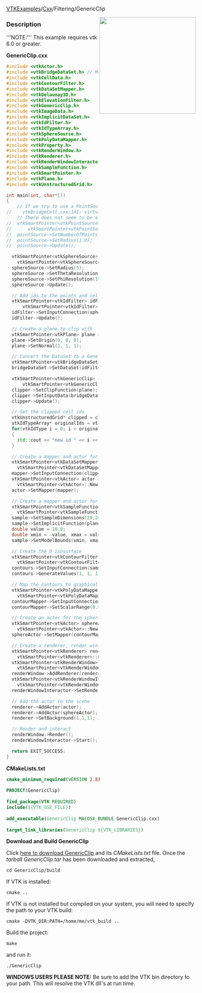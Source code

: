 [VTKExamples](/home/)/[Cxx](/Cxx)/Filtering/GenericClip

<img align="right" src="https://github.com/lorensen/VTKExamples/blob/gh-pages/Testing/Baseline/Filtering/TestGenericClip.png?raw=true" width="256" />

### Description
'''NOTE:''' This example requires vtk 6.0 or greater.

**GenericClip.cxx**
```c++
#include <vtkActor.h>
#include <vtkBridgeDataSet.h> // Must build VTK with BUILD_TESTING=ON
#include <vtkCellData.h>
#include <vtkContourFilter.h>
#include <vtkDataSetMapper.h>
#include <vtkDelaunay3D.h>
#include <vtkElevationFilter.h>
#include <vtkGenericClip.h>
#include <vtkImageData.h>
#include <vtkImplicitDataSet.h>
#include <vtkIdFilter.h>
#include <vtkIdTypeArray.h>
#include <vtkSphereSource.h>
#include <vtkPolyDataMapper.h>
#include <vtkProperty.h>
#include <vtkRenderWindow.h>
#include <vtkRenderer.h>
#include <vtkRenderWindowInteractor.h>
#include <vtkSampleFunction.h>
#include <vtkSmartPointer.h>
#include <vtkPlane.h>
#include <vtkUnstructuredGrid.h>

int main(int, char*[])
{
    // If we try to use a PointSource with vtkBridgeDataSet, an error is produced:
//    vtkBridgeCell.cxx:141: virtual int vtkBridgeCell::GetType(): Assertion `"check: impossible case" && 0' failed.
    // There does not seem to be a case to handle VTK_VERTEX (which is what is produced by PointSource) in vtkBridgeDataSet.
//  vtkSmartPointer<vtkPointSource> pointSource =
//      vtkSmartPointer<vtkPointSource>::New();
//  pointSource->SetNumberOfPoints(100);
//  pointSource->SetRadius(1.0);
//  pointSource->Update();

  vtkSmartPointer<vtkSphereSource> sphereSource =
    vtkSmartPointer<vtkSphereSource>::New();
  sphereSource->SetRadius(5);
  sphereSource->SetThetaResolution(10);
  sphereSource->SetPhiResolution(10);
  sphereSource->Update();

  // Add ids to the points and cells of the sphere
  vtkSmartPointer<vtkIdFilter> idFilter =
      vtkSmartPointer<vtkIdFilter>::New();
  idFilter->SetInputConnection(sphereSource->GetOutputPort());
  idFilter->Update();

  // Create a plane to clip with
  vtkSmartPointer<vtkPlane> plane = vtkSmartPointer<vtkPlane>::New();
  plane->SetOrigin(0, 0, 0);
  plane->SetNormal(1, 1, 1);

  // Convert the DataSet to a GenericDataSet
  vtkSmartPointer<vtkBridgeDataSet> bridgeDataSet = vtkSmartPointer<vtkBridgeDataSet>::New();
  bridgeDataSet->SetDataSet(idFilter->GetOutput());

  vtkSmartPointer<vtkGenericClip> clipper =
      vtkSmartPointer<vtkGenericClip>::New();
  clipper->SetClipFunction(plane);
  clipper->SetInputData(bridgeDataSet);
  clipper->Update();

  // Get the clipped cell ids
  vtkUnstructuredGrid* clipped = clipper->GetOutput();
  vtkIdTypeArray* originalIds = vtkIdTypeArray::SafeDownCast(clipped->GetCellData()->GetArray("vtkIdFilter_Ids"));
  for(vtkIdType i = 0; i < originalIds->GetNumberOfTuples(); i++)
  {
    std::cout << "new id " << i << ", original id " << originalIds->GetValue(i) << std::endl;
  }

  // Create a mapper and actor for clipped points
  vtkSmartPointer<vtkDataSetMapper> mapper =
    vtkSmartPointer<vtkDataSetMapper>::New();
  mapper->SetInputConnection(clipper->GetOutputPort());
  vtkSmartPointer<vtkActor> actor =
    vtkSmartPointer<vtkActor>::New();
  actor->SetMapper(mapper);

  // Create a mapper and actor for clipping function
  vtkSmartPointer<vtkSampleFunction> sample =
    vtkSmartPointer<vtkSampleFunction>::New();
  sample->SetSampleDimensions(20,20,20);
  sample->SetImplicitFunction(plane);
  double value = 10.0;
  double xmin = -value, xmax = value, ymin = -value, ymax = value, zmin = -value, zmax = value;
  sample->SetModelBounds(xmin, xmax, ymin, ymax, zmin, zmax);

  // Create the 0 isosurface
  vtkSmartPointer<vtkContourFilter> contours =
    vtkSmartPointer<vtkContourFilter>::New();
  contours->SetInputConnection(sample->GetOutputPort());
  contours->GenerateValues(1, 1, 1);

  // Map the contours to graphical primitives
  vtkSmartPointer<vtkPolyDataMapper> contourMapper =
    vtkSmartPointer<vtkPolyDataMapper>::New();
  contourMapper->SetInputConnection(contours->GetOutputPort());
  contourMapper->SetScalarRange(0.0, 1.2);

  // Create an actor for the sphere
  vtkSmartPointer<vtkActor> sphereActor =
    vtkSmartPointer<vtkActor>::New();
  sphereActor->SetMapper(contourMapper);

  // Create a renderer, render window, and interactor
  vtkSmartPointer<vtkRenderer> renderer =
    vtkSmartPointer<vtkRenderer>::New();
  vtkSmartPointer<vtkRenderWindow> renderWindow =
    vtkSmartPointer<vtkRenderWindow>::New();
  renderWindow->AddRenderer(renderer);
  vtkSmartPointer<vtkRenderWindowInteractor> renderWindowInteractor =
    vtkSmartPointer<vtkRenderWindowInteractor>::New();
  renderWindowInteractor->SetRenderWindow(renderWindow);

  // Add the actor to the scene
  renderer->AddActor(actor);
  renderer->AddActor(sphereActor);
  renderer->SetBackground(1,1,1); // Background color white

  // Render and interact
  renderWindow->Render();
  renderWindowInteractor->Start();

  return EXIT_SUCCESS;
}
```
**CMakeLists.txt**
```cmake
cmake_minimum_required(VERSION 2.8)
 
PROJECT(GenericClip)
 
find_package(VTK REQUIRED)
include(${VTK_USE_FILE})
 
add_executable(GenericClip MACOSX_BUNDLE GenericClip.cxx)
 
target_link_libraries(GenericClip ${VTK_LIBRARIES})
```

**Download and Build GenericClip**

Click [here to download GenericClip](https://github.com/lorensen/VTKWikiExamplesTarballs/raw/master/GenericClip.tar) and its *CMakeLists.txt* file.
Once the *tarball GenericClip.tar* has been downloaded and extracted,
```
cd GenericClip/build 
```
If VTK is installed:
```
cmake ..
```
If VTK is not installed but compiled on your system, you will need to specify the path to your VTK build:
```
cmake -DVTK_DIR:PATH=/home/me/vtk_build ..
```
Build the project:
```
make
```
and run it:
```
./GenericClip
```
**WINDOWS USERS PLEASE NOTE:** Be sure to add the VTK bin directory to your path. This will resolve the VTK dll's at run time.

